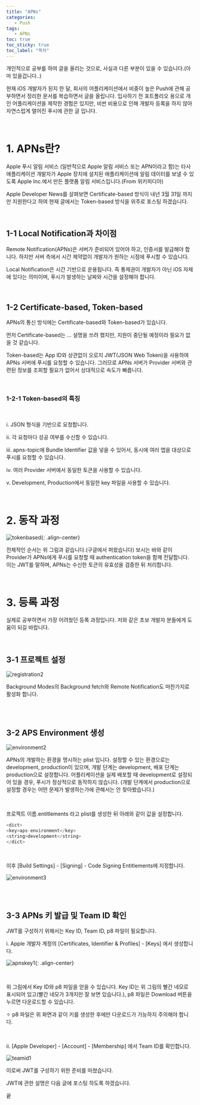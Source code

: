 ```yaml
---
title: "APNs"
categories: 
   - Push
tags:
   - APNs
toc: true
toc_sticky: true
toc_label: "목차"
---
```


개인적으로 공부를 하여 글을 올리는 것으로, 사실과 다른 부분이 있을 수 있습니다.(아마 있을겁니다..)

현재 iOS 개발자가 된지 한 달, 회사의 어플리케이션에서 비중이 높은 Push에 관해 공부하면서 정리한 문서를 복습하면서 글을 올립니다. 입사하기 전 포트폴리오 용으로 개인 어플리케이션을 제작한 경험은 있지만, 비싼 비용으로 인해 개발자 등록을 하지 않아 자연스럽게 멀어진 푸시에 관한 글 입니다.

<br/>

# 1. APNs란?

Apple 푸시 알림 서비스 (일반적으로 Apple 알림 서비스 또는 APN이라고 함)는 타사 애플리케이션 개발자가 Apple 장치에 설치된 애플리케이션에 알림 데이터를 보낼 수 있도록 Apple Inc.에서 만든 플랫폼 알림 서비스입니다.(From 위키피디아)

Apple Developer News를 살펴보면 Certificate-based 방식이 내년 3월 31일 까지만 지원한다고 하여 현재 글에서는 Token-based 방식을 위주로 포스팅 하겠습니다.

<br/>


## 1-1 Local Notification과 차이점

Remote Notification(APNs)은 서버가 준비되어 있어야 하고, 인증서를 발급해야 합니다. 하지만 서버 측에서 시간 제약없이 개발자가 원하는 시점에 푸시할 수 있습니다.

Local Notification은 시간 기반으로 운용됩니다. 즉 통제권이 개발자가 아닌 iOS 자체에 있다는 의미이며, 푸시가 발생하는 날짜와 시간을 설정해야 합니다.

<br/>

## 1-2 Certificate-based, Token-based

APNs의 통신 방식에는 Certificate-based와 Token-based가 있습니다.

먼저 Certificate-based는 ... 설명을 쓰려 했지만, 지원이 중단될 예정이라 필요가 없을 것 같습니다.

Token-based는 App ID와 상관없이 오로지 JWT(JSON Web Token)을 사용하여 APNs 서버에 푸시를 요청할 수 있습니다.
그러므로 APNs 서버가 Provider 서버와 관련된 정보를 조회할 필요가 없어서 상대적으로 속도가 빠릅니다.

<br/>

### 1-2-1 Token-based의 특징

<br/>

i. JSON 형식을 기반으로 요청합니다.

ii. 각 요청마다 성공 여부를 수신할 수 있습니다.

iii. apns-topic에 Bundle Identifier 값을 넣을 수 있어서, 동시에 여러 앱을 대상으로 푸시를 요청할 수 있습니다.

iv. 여러 Provider 서버에서 동일한 토큰을 사용할 수 있습니다.

v. Development, Production에서 동일한 key 파일을 사용할 수 있습니다.

<br/>

# 2. 동작 과정

![tokenbased](https://user-images.githubusercontent.com/61190690/98796293-91607980-244e-11eb-8ac5-ad4af2bae73d.png){: .align-center}

전체적인 순서는 위 그림과 같습니다.(구글에서 퍼왔습니다)
보시는 바와 같이 Provider가 APNs에게 푸시를 요청할 때 authentication token을 함께 전달합니다.
이는 JWT를 말하며, APNs는 수신한 토큰의 유효성을 검증한 뒤 처리합니다.

<br/>

# 3. 등록 과정

실제로 공부하면서 가장 어려웠던 등록 과정입니다. 저와 같은 초보 개발자 분들에게 도움이 되길 바랍니다.

<br/>

## 3-1 프로젝트 설정

![registration2](https://user-images.githubusercontent.com/61190690/98797136-86f2af80-244f-11eb-8370-2b45175a7863.png)

Background Modes의 Background fetch와 Remote Notification도 마찬가지로 활성화 합니다.

<br/>
<br/>

## 3-2 APS Environment 생성

![environment2](https://user-images.githubusercontent.com/61190690/98796399-adfcb180-244e-11eb-8da4-08035e400865.png)

APNs의 개발하는 환경을 명시하는 plist 입니다. 설정할 수 있는 환경으로는 development,  production이 있으며, 개발 단계는 development, 배포 단계는 production으로 설정합니다.
어플리케이션을 실제 배포할 때 development로 설정되어 있을 경우, 푸시가 정상적으로 동작하지 않습니다.
(개발 단계에서 production으로 설정할 경우는 어떤 문제가 발생하는가에 관해서는 안 찾아봤습니다.)

<br/>

프로젝트 이름.entitlements 라고 plist를 생성한 뒤 아래와 같이 값을 설정합니다.

~~~swift
<dict>
<key>aps-environment</key>
<string>development</string>
</dict>
~~~


<br/>

이후 [Build Settings] - [Signing] - Code Signing Entitlements에 지정합니다.

![environment3](https://user-images.githubusercontent.com/61190690/98796407-afc67500-244e-11eb-99b6-5ac212976b5e.png)

<br/>
<br/>


## 3-3 APNs 키 발급 및 Team ID 확인

JWT를 구성하기 위해서는 Key ID, Team ID, p8 파일이 필요합니다.

i. Apple 개발자 계정의 [Certificates, Identifier & Profiles] - [Keys] 에서 생성합니다.

![apnskey1](https://user-images.githubusercontent.com/61190690/98796776-1c417400-244f-11eb-91f7-6afabf721289.png){: .align-center}

<br/>

위 그림에서 Key ID와 p8 파일을 얻을 수 있습니다.
Key ID는 위 그림의 빨간 네모로 표시되어 있고(빨간 네모가 3개지만 잘 보면 있습니다.), p8 파일은 Download 버튼을 누르면 다운로드할 수 있습니다.

✧ p8 파일은 위 화면과 같이 키를 생성한 후에만 다운로드가 가능하지 주의해야 합니다.

<br/>

ii. [Apple Developer] - [Account] - [Membership] 에서 Team ID를 확인합니다.

![teamid1](https://user-images.githubusercontent.com/61190690/98796935-4e52d600-244f-11eb-9f5f-0f9d1f4b8639.png)
<br/>

이로써 JWT를 구성하기 위한 준비를 마쳤습니다.

JWT에 관한 설명은 다음 글에 포스팅 하도록 하겠습니다.


끝

